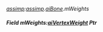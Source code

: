 _[assimp](../../modules/assimp/assimp-module.md):[assimp](../../modules/assimp/assimp-module.md).[aiBone](../../modules/assimp/assimp-aibone.md).mWeights_
##### Field mWeights:[aiVertexWeight](../../modules/assimp/assimp-aivertexweight.md) Ptr
